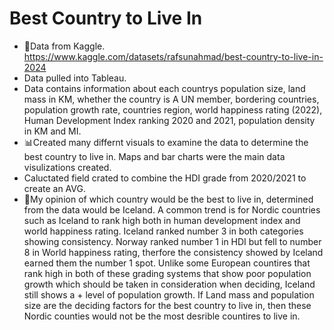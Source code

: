 # Best Country to Live In
- 📝Data from Kaggle. https://www.kaggle.com/datasets/rafsunahmad/best-country-to-live-in-2024
- Data pulled into Tableau.
- Data contains information about each countrys population size, land mass in KM, whether the country is A UN member, bordering countries, population growth rate, countries region, world happiness rating (2022), Human Development Index ranking 2020 and 2021, population density in KM and MI.  
- 📊Created many differnt visuals to examine the data to determine the best country to live in. Maps and bar charts were the main data visulizations created.
- Caluctated field crated to combine the HDI grade from 2020/2021 to create an AVG. 
- 🤔My opinion of which country would be the best to live in, determined from the data would be Iceland. A common trend is for Nordic countries such as Iceland to rank high both in human development index and world happiness rating. Iceland ranked number 3 in both categories showing consistency. Norway ranked number 1 in HDI but fell to number 8 in World happiness rating, therfore the consistency showed by Iceland earned them the number 1 spot. Unlike some European countires that rank high in both of these grading systems that show poor population growth which should be taken in consideration when deciding, Iceland still shows a + level of population growth. If Land mass and population size are the deciding factors for the best country to live in, then these Nordic counties would not be the most desrible countires to live in.  

